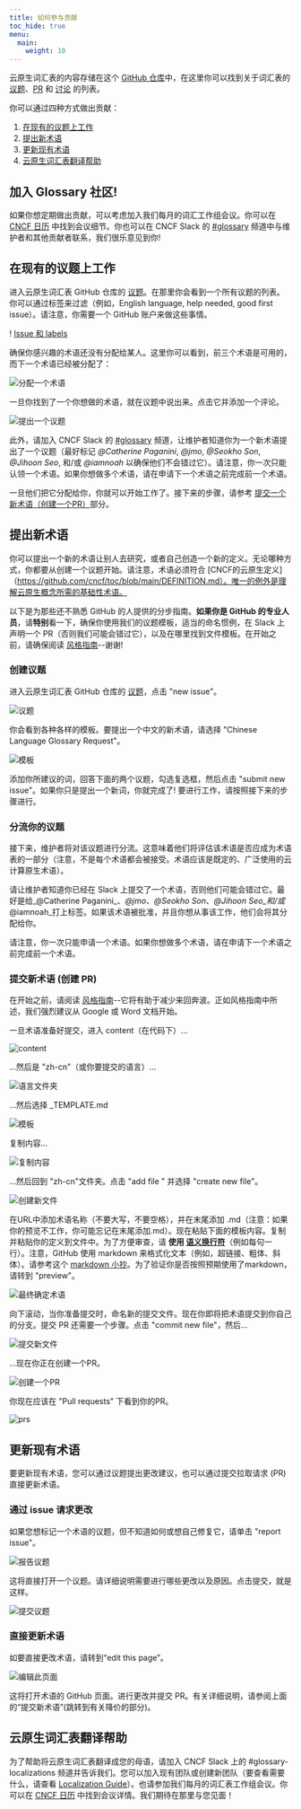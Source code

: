 ```yaml
---
title: 如何参与贡献
toc_hide: true
menu:
  main:
    weight: 10
---
```


云原生词汇表的内容存储在这个 [GitHub 仓库](https://github.com/cncf/glossary)中，在这里你可以找到关于词汇表的 [议题](https://github.com/cncf/glossary/issues)、[PR](https://github.com/cncf/glossary/pulls) 和 [讨论](https://github.com/cncf/glossary/discussions) 的列表。

你可以通过四种方式做出贡献：

1) [在现有的议题上工作](#在现有的议题上工作)
2) [提出新术语](#提出新术语)
3) [更新现有术语](#更新现有术语)
4) [云原生词汇表翻译帮助](#云原生词汇表翻译帮助)

## 加入 Glossary 社区! 
如果你想定期做出贡献，可以考虑加入我们每月的词汇工作组会议。你可以在 [CNCF 日历](https://www.cncf.io/calendar/) 中找到会议细节。你也可以在 CNCF Slack 的 [#glossary](https://cloud-native.slack.com/archives/C02TX20MQBB) 频道中与维护者和其他贡献者联系，我们很乐意见到你! 

## 在现有的议题上工作
进入云原生词汇表 GitHub 仓库的 [议题](https://github.com/cncf/glossary/issues)。在那里你会看到一个所有议题的列表。你可以通过标签来过滤（例如，English language, help needed, good first issue）。请注意，你需要一个 GitHub 账户来做这些事情。

! [Issue 和 labels](/images/how-to/issue-and-labels.png)

确保你感兴趣的术语还没有分配给某人。这里你可以看到，前三个术语是可用的，而下一个术语已经被分配了：

![分配一个术语](/images/how-to/howto-04.png)

一旦你找到了一个你想做的术语，就在议题中说出来。点击它并添加一个评论。

![提出一个议题](/images/how-to/claiming-an-issue.png)

此外，请加入 CNCF Slack 的 [#glossary](https://cloud-native.slack.com/archives/C02TX20MQBB) 频道，让维护者知道你为一个新术语提出了一个议题（最好标记 _@Catherine Paganini_, _@jmo_, _@Seokho Son_, _@Jihoon Seo_, 和/或 _@iamnoah_ 以确保他们不会错过它）。请注意，你一次只能认领一个术语。如果你想做多个术语，请在申请下一个术语之前完成前一个术语。

一旦他们把它分配给你，你就可以开始工作了。接下来的步骤，请参考 [提交一个新术语（创建一个PR）](#submitting-a-new-term-creating-a-pr)部分。

## 提出新术语
你可以提出一个新的术语让别人去研究，或者自己创造一个新的定义。无论哪种方式，你都要从创建一个议题开始。请注意，术语必须符合 [CNCF的云原生定义]（https://github.com/cncf/toc/blob/main/DEFINITION.md）。唯一的例外是理解云原生概念所需的基础性术语。

以下是为那些还不熟悉 GitHub 的人提供的分步指南。**如果你是 GitHub 的专业人员**，请**特别**看一下，确保你使用我们的议题模板，适当的命名惯例，在 Slack 上声明一个 PR（否则我们可能会错过它），以及在哪里找到文件模板。在开始之前，请确保阅读 [风格指南](/style-guide/)--谢谢! 

### 创建议题
进入云原生词汇表 GitHub 仓库的 [议题](https://github.com/cncf/glossary/issues)，点击 "new issue"。

![议题](/images/how-to/howto-01.png)

你会看到各种各样的模板。要提出一个中文的新术语，请选择 "Chinese Language Glossary Request"。

![模板](/images/how-to/english-issue-template.jpg)

添加你所建议的词，回答下面的两个议题，勾选复选框，然后点击 "submit new issue"。如果你只是提出一个新词，你就完成了! 要进行工作，请按照接下来的步骤进行。

### 分流你的议题
接下来，维护者将对该议题进行分流。这意味着他们将评估该术语是否应成为术语表的一部分（注意，不是每个术语都会被接受。术语应该是既定的、广泛使用的云计算原生术语）。

请让维护者知道你已经在 Slack 上提交了一个术语，否则他们可能会错过它。最好是给_@Catherine Paganini_、_@jmo_、_@Seokho Son_、_@Jihoon Seo_和/或_@iamnoah_打上标签。如果该术语被批准，并且你想从事该工作，他们会将其分配给你。

请注意，你一次只能申请一个术语。如果你想做多个术语，请在申请下一个术语之前完成前一个术语。

### 提交新术语 (创建 PR)

在开始之前，请阅读 [风格指南](/style-guide/)--它将有助于减少来回奔波。正如风格指南中所述，我们强烈建议从 Google 或 Word 文档开始。

一旦术语准备好提交，进入 content（在代码下）...

![content](/images/how-to/howto-05.png)

...然后是 "zh-cn"（或你要提交的语言）...

![语言文件夹](/images/how-to/howto-06.png)

...然后选择 _TEMPLATE.md

![模板](/images/how-to/howto-07.png)

复制内容...

![复制内容](/images/how-to/howto-08.png)

...然后回到 "zh-cn"文件夹。点击 "add file " 并选择 "create new file"。

![创建新文件](/images/how-to/howto-09.png)

在URL中添加术语名称（不要大写，不要空格），并在末尾添加 .md（注意：如果你的预览不工作，你可能忘记在末尾添加.md）。现在粘贴下面的模板内容。复制并粘贴你的定义到文件中。为了方便审查，请 **使用 [语义换行符](https://sembr.org/)**（例如每句一行）。注意，GitHub 使用 markdown 来格式化文本（例如，超链接、粗体、斜体）。请参考这个 [markdown 小抄](https://www.markdownguide.org/cheat-sheet/)。为了验证你是否按照预期使用了markdown，请转到 "preview"。

![最终确定术语](/images/how-to/howto-10.png)

向下滚动，当你准备提交时，命名新的提交文件。现在你即将把术语提交到你自己的分支。提交 PR 还需要一个步骤。点击 "commit new file"，然后...

![提交新文件](/images/how-to/howto-11.png)

...现在你正在创建一个PR。

![创建一个PR](/images/how-to/howto-12.png)

你现在应该在 "Pull requests" 下看到你的PR。

![prs](/images/how-to/howto-13.png)

## 更新现有术语
要更新现有术语，您可以通过议题提出更改建议，也可以通过提交拉取请求 (PR) 直接更新术语。

### 通过 issue 请求更改
如果您想标记一个术语的议题，但不知道如何或想自己修复它，请单击 "report issue"。

![报告议题](/images/how-to/howto-14.png)

这将直接打开一个议题。请详细说明需要进行哪些更改以及原因。点击提交，就是这样。 

![提交议题](/images/how-to/howto-15.png)

### 直接更新术语
如要直接更改术语，请转到“edit this page”。

![编辑此页面](/images/how-to/howto-16.png)

这将打开术语的 GitHub 页面。进行更改并提交 PR。有关详细说明，请参阅上面的“提交新术语”(跳转到有关降价的部分)。

## 云原生词汇表翻译帮助
为了帮助将云原生词汇表翻译成您的母语，请加入 CNCF Slack 上的 #glossary-localizations 频道并告诉我们。您可以加入现有团队或创建新团队（要查看需要什么，请查看 [Localization Guide](https://github.com/cncf/glossary/blob/main/LOCALIZATION.md)）。也请参加我们每月的词汇表工作组会议。你可以在 [CNCF 日历](https://www.cncf.io/calendar/) 中找到会议详情。我们期待在那里与您见面！
